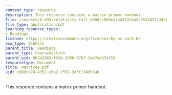 ```yaml
---
content_type: resource
description: This resource contains a matrix primer handout.
file: /courses/8-033-relativity-fall-2006/c89dce744352c6a2c5523d5f134db1ab_matrices.pdf
file_type: application/pdf
learning_resource_types:
- Readings
license: https://creativecommons.org/licenses/by-nc-sa/4.0/
ocw_type: OCWFile
parent_title: Readings
parent_type: CourseSection
parent_uid: 06242663-fd1b-2d8b-57b7-1e47ee57e153
resourcetype: Document
title: matrices.pdf
uid: c89dce74-4352-c6a2-c552-3d5f134db1ab
---
```

This resource contains a matrix primer handout.
